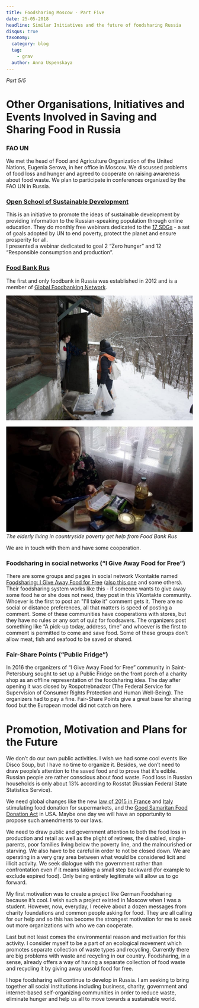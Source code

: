 ```yaml
---
title: Foodsharing Moscow - Part Five
date: 25-05-2018
headline: Similar Initiatives and the future of foodsharing Russia
disqus: true
taxonomy:
  category: blog
  tag:
    - grav
  author: Anna Uspenskaya
---
```

*Part 5/5*

# Other Organisations, Initiatives and Events Involved in Saving and Sharing Food in Russia

### FAO UN

We met the head of Food and Agriculture Organization of the United Nations, Eugenia Serova, in her office in Moscow. We discussed problems of food loss and hunger and agreed to cooperate on raising awareness about food waste. We plan to participate in conferences organized by the FAO UN in Russia.

### [Open School of Sustainable Development](http://www.openshkola.org/open-school-of-sustainable-development/)

This is an initiative to promote the ideas of sustainable development by providing information to the Russian-speaking population through online education. They do monthly free webinars dedicated to the [17 SDGs](https://www.un.org/sustainabledevelopment/sustainable-development-goals/) - a set of goals adopted by UN to end poverty, protect the planet and ensure prosperity for all.  
I presented a webinar dedicated to goal 2 “Zero hunger” and 12 “Responsible consumption and production”.

### [Food Bank Rus](http://foodbankrus.ru/en)

The first and only foodbank in Russia was established in 2012 and is a member of [Global Foodbanking Network](https://www.foodbanking.org/what-we-do/our-global-reach/).

![](foodbank1.jpg)

![](foodbank2.jpg) *The elderly living in countryside poverty get help from Food Bank Rus*

We are in touch with them and have some cooperation.

### Foodsharing in social networks (“I Give Away Food for Free”)

There are some groups and pages in social network Vkontakte named [Foodsharing: I Give Away Food for Free](https://vk.com/sharingfood) ([also this one](https://vk.com/food_sharing) and some others). Their foodsharing system works like this - if someone wants to give away some food he or she does not need, they post in this VKontakte community. Whoever is the first to post an "I'll take it" comment gets it. There are no social or distance preferences, all that matters is speed of posting a comment. Some of these communities have cooperations with stores, but they have no rules or any sort of quiz for foodsavers. The organizers post something like “A pick-up today, address, time” and whoever is the first to comment is permitted to come and save food. Some of these groups don’t allow meat, fish and seafood to be saved or shared.

### Fair-Share Points (“Public Fridge”)

In 2016 the organizers of “I Give Away Food for Free” community in Saint-Petersburg sought to set up a Public Fridge on the front porch of a charity shop as an offline representation of the foodsharing idea. The day after opening it was closed by Rospotrebnadzor (The Federal Service for Supervision of Consumer Rights Protection and Human Well-Being). The organizers had to pay a fine. Fair-Share Points give a great base for sharing food but the European model did not catch on here.

# Promotion, Motivation and Plans for the Future

We don’t do our own public activities. I wish we had some cool events like Disco Soup, but I have no time to organize it. Besides, we don’t need to draw people’s attention to the saved food and to prove that it's edible. Russian people are rather conscious about food waste. Food loss in Russian households is only about 13% according to Rosstat (Russian Federal State Statistics Service).

We need global changes like the new [law of 2015 in France](https://ec.europa.eu/food/sites/food/files/safety/docs/fw_eu-platform_20170331_pres-10.pdf) and [Italy](https://foodlawlatest.com/2016/11/26/the-italian-law-against-food-waste/) stimulating food donation for supermarkets, and the [Good Samaritan Food Donation Act](https://en.wikipedia.org/wiki/Bill_Emerson_Good_Samaritan_Act_of_1996) in USA. Maybe one day we will have an opportunity to propose such amendments to our laws.

We need to draw public and government attention to both the food loss in production and retail as well as the plight of retirees, the disabled, single-parents, poor families living below the poverty line, and the malnourished or starving. We also have to be careful in order to not be closed down. We are operating in a very gray area between what would be considered licit and illicit activity. We seek dialogue with the government rather than confrontation even if it means taking a small step backward (for example to exclude expired food). Only being entirely legitimate will allow us to go forward.

My first motivation was to create a project like German Foodsharing because it’s cool. I wish such a project existed in Moscow when I was a student. However, now, everyday, I receive about a dozen messages from charity foundations and common people asking for food. They are all calling for our help and so this has become the strongest motivation for me to seek out more organizations with who we can cooperate.

Last but not least comes the environmental reason and motivation for this activity. I consider myself to be a part of an ecological movement which promotes separate collection of waste types and recycling. Currently there are big problems with waste and recycling in our country. Foodsharing, in a sense, already offers a way of having a separate collection of food waste and recycling it by giving away unsold food for free.

I hope foodsharing will continue to develop in Russia. I am seeking to bring together all social institutions including business, charity, government and internet-based self-organizing communities in order to reduce waste, eliminate hunger and help us all to move towards a sustainable world.